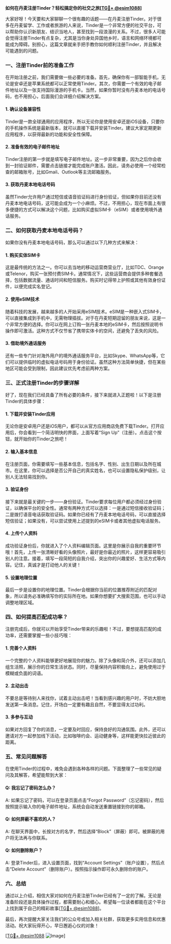 **如何在丹麦注册Tinder？轻松搞定你的社交之旅[[TG💪+ @esim1088](https://t.me/s/esim1088)]**

大家好呀！今天要和大家聊聊一个很有趣的话题——在丹麦注册Tinder。对于很多在丹麦留学、工作或者旅游的人来说，Tinder是一个非常方便的社交平台，可以帮助你认识新朋友、结识当地人，甚至找到一段浪漫的关系。不过，很多人可能会觉得注册Tinder有点复杂，尤其是当你身处异国他乡时，语言和网络环境都可能成为障碍。别担心，这篇文章就来手把手教你如何顺利注册Tinder，并且解决可能遇到的问题。

### 一、注册Tinder前的准备工作

在开始注册之前，我们需要做一些必要的准备。首先，确保你有一部智能手机，无论是安卓还是苹果系统都可以正常使用Tinder。其次，你需要一个有效的电子邮件地址以及一张支持国际漫游的手机卡。当然，如果你暂时没有丹麦本地的电话号码，也不用担心，后面我们会详细介绍解决方案。

#### 1. 确认设备兼容性
Tinder是一款全球通用的应用程序，所以无论你是使用安卓还是iOS设备，只要你的手机操作系统是最新版本，就可以直接下载并安装Tinder。建议大家定期更新应用程序，以获得最新的功能和安全性保障。

#### 2. 准备有效的电子邮件地址
Tinder注册的第一步就是填写电子邮件地址。这一步非常重要，因为之后你会收到一封验证邮件，需要点击链接才能完成账户激活。因此，请务必使用一个经常检查的邮箱账号，比如Gmail、Outlook等主流邮箱服务。

#### 3. 获取丹麦本地电话号码
虽然Tinder允许用户通过短信或语音验证码进行身份验证，但如果你目前还没有丹麦本地电话号码，这可能会成为一个小麻烦。不过，不用担心，现在市面上有很多便捷的方式可以解决这个问题，比如购买虚拟SIM卡（eSIM）或者使用境外通话服务。

### 二、如何获取丹麦本地电话号码？

如果你没有丹麦本地电话号码，那么可以通过以下几种方式来解决：

#### 1. 购买实体SIM卡
这是最传统的方法之一。你可以去当地的移动运营商营业厅，比如TDC、Orange或Telenor，购买一张预付费SIM卡。通常情况下，这些运营商会提供多种套餐选择，包括数据流量、通话时间和短信服务。购买时记得带上护照或其他有效身份证件，以便完成实名登记。

#### 2. 使用eSIM技术
随着科技的发展，越来越多的人开始采用eSIM技术。eSIM是一种嵌入式SIM卡，可以直接集成到手机中，无需物理插拔。对于在丹麦短期逗留的朋友来说，这是一个非常方便的选择。你可以在网上订购一张丹麦本地的eSIM卡，然后按照说明书操作即可激活。这种方式不仅节省了携带实体卡的空间，还避免了丢失的风险。

#### 3. 借助境外通话服务
还有一些专门针对海外用户的境外通话服务平台，比如Skype、WhatsApp等，它们可以提供临时的虚拟电话号码用于身份验证。虽然这种方法简单快捷，但在某些地区可能会受到限制，因此建议优先考虑前两种方案。

### 三、正式注册Tinder的步骤详解

好了，现在我们已经具备了所有必要的条件，接下来就进入正题啦！以下是注册Tinder的具体步骤：

#### 1. 下载并安装Tinder应用
无论你是安卓用户还是iOS用户，都可以从官方应用商店免费下载Tinder。打开应用后，你会看到一个简洁明快的界面，上面写着“Sign Up”（注册）。点击这个按钮，就开始你的Tinder之旅吧！

#### 2. 输入基本信息
在注册页面，你需要填写一些基本信息，包括名字、性别、出生日期以及所在城市。在这里，你可以选择是否公开自己的真实姓名，也可以设置隐私保护级别，让别人无法轻易找到你。

#### 3. 验证身份
接下来就是最关键的一步——身份验证。Tinder要求每位用户都必须经过身份验证，以确保平台的安全性。通常有两种方式可以选择：一是通过短信接收验证码；二是拨打语音电话获取验证码。如果你已经有了丹麦本地电话号码，可以直接选择短信验证；如果没有，可以尝试使用上述提到的eSIM卡或者其他虚拟电话服务。

#### 4. 上传个人资料
成功验证身份后，你就进入了个人资料编辑页面。这里是你展示自我的重要环节哦！首先，上传一张清晰好看的头像照片，最好是你最近的照片，这样更容易吸引别人的注意。接着，填写一段简短的自我介绍，突出你的兴趣爱好、生活方式等内容。记住，真诚才是打动他人的关键！

#### 5. 设置地理位置
最后一步是设置你的地理位置。Tinder会根据你当前的位置推荐附近的匹配对象，所以请务必准确填写你的实际所在地。如果你想要扩大搜索范围，也可以手动调整地理区域。

### 四、如何提高匹配成功率？

注册完成后，你就可以开始享受Tinder带来的乐趣啦！不过，要想提高匹配的成功率，还需要掌握一些小技巧哦：

#### 1. 完善个人资料
一个完整的个人资料能够更好地展现你的魅力。除了头像和简介外，还可以添加几组生活照，展示你的日常生活状态。同时，尽量保持内容积极向上，避免使用过于模糊或负面的词语。

#### 2. 主动出击
不要总是等待别人来找你，试着主动出击吧！当看到感兴趣的用户时，不妨大胆地发送第一条消息。记住，开场白一定要有趣且自然，不要显得太过功利。

#### 3. 多参与互动
如果对方回复了你的消息，一定要及时回应，保持良好的沟通氛围。此外，还可以邀请对方一起参加线下活动，比如咖啡约会、运动健身等，这样能更快拉近彼此的距离。

### 五、常见问题解答

在使用Tinder的过程中，难免会遇到各种各样的问题。下面整理了一些常见的疑问及其解答，希望能帮到大家：

#### Q: 我忘记了密码怎么办？
A: 如果忘记了密码，可以在登录页面点击“Forgot Password”（忘记密码），然后按照提示输入你的电子邮件地址，系统会自动发送重置链接到你的邮箱。

#### Q: 如何屏蔽不喜欢的人？
A: 在聊天界面中，长按对方的名字，然后选择“Block”（屏蔽）即可。被屏蔽的用户将无法再与你联系。

#### Q: 如何删除账户？
A: 登录Tinder后，进入设置页面，找到“Account Settings”（账户设置），然后点击“Delete Account”（删除账户）。按照指示操作即可永久删除你的账户。

### 六、总结

通过以上介绍，相信大家对如何在丹麦注册Tinder已经有了一定的了解。无论是准备阶段还是具体操作过程，都需要耐心和细心。希望每一位读者都能在这个平台上找到属于自己的精彩故事[[TG💪+ @esim1088](https://t.me/s/esim1088)]。

最后，再次提醒大家关注我们的公众号或加入相关社群，获取更多实用信息和优惠活动。祝大家玩得开心，早日邂逅心仪的对象！

[[TG💪+ @esim1088](https://t.me/s/esim1088) ![Image](https://i.postimg.cc/4NQfJmqS/Snipaste-2025-05-13-00-14-12.png)]